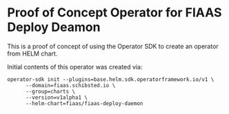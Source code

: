 # Proof of Concept Operator for FIAAS Deploy Deamon

This is a proof of concept of using the Operator SDK to create an operator from HELM chart.

Initial contents of this operator was created via:

```shell
operator-sdk init --plugins=base.helm.sdk.operatorframework.io/v1 \
      --domain=fiaas.schibsted.io \
      --group=charts \
      --version=v1alpha1 \
      --helm-chart=fiaas/fiaas-deploy-daemon
```
